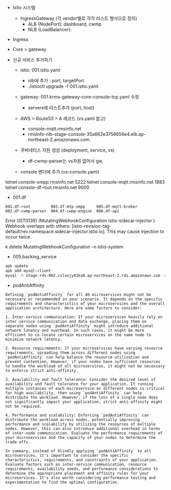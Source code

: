 

- Istio 시스템
  - IngressGateway (각 vendor별로 각각 리스트 형식으로 정의)
    - ALB (NodePort): dashboard, cwmp
    - NLB (LoadBalancer): 

- Ingress

- Core > gateway

- 신규 서비스 추가하기
  - istio: 001.istio.yaml
    - nlb에 추가 : port, targetPort
    - ./istioctl upgrade -f 001.istio.yaml
  - gateway: 001.krms-gateway-core-console-tcp.yaml 수정
    - servers에 리스트추가 (port, host)
  - AWS > Route53  > A 레코드 (vs.yaml 참고)
    - console-mqtt.rmsinfo.net
    - rmsinfo-nlb-stage-console-35a662e3756656e4.elb.ap-northeast-2.amazonaws.com.
  - 쿠버네티스 자원 생성 (deployment, service, vs)
    - df-cwmp-parser는 vs자원 없어서 gw, 



  - console 벤더에 추가 (vs-console.yaml)

telnet console-xmpp.rmsinfo.net 5222
telnet console-mqtt.rmsinfo.net 1883
telnet console-df-root.rmsinfo.net 9000



- 001.df

```
001.df-root         003.df-mtp-xmpp     005.df-mqtt-broker
002.df-cwmp-parser  004.df-cwmp-engine  006.df-api
```


Error [IST0139] (MutatingWebhookConfiguration istio-sidecar-injector ) Webhook overlaps with others: [istio-revision-tag-default/rev.namespace.sidecar-injector.istio.io]. This may cause injection to occur twice.

k delete MutatingWebhookConfiguration -n istio-system

- 005.backing_service


```sh
apk update
apk add mysql-client
mysql -h stage-rds-002.cslxnjy41ka6.ap-northeast-2.rds.amazonaws.com -u krms -pkaon.1234
```

- podAntiAffinity

```
Defining `podAntiAffinity` for all 40 microservices might not be necessary or recommended in your scenario. It depends on the specific requirements and characteristics of your microservices and the overall application architecture. Here are some factors to consider:

1. Inter-service communication: If your microservices heavily rely on inter-service communication and data exchange, placing them on separate nodes using `podAntiAffinity` might introduce additional network latency and overhead. In such cases, it might be more efficient to co-locate certain microservices on the same node to minimize network latency.

2. Resource requirements: If your microservices have varying resource requirements, spreading them across different nodes using `podAntiAffinity` can help balance the resource utilization and prevent contention. However, if your nodes have sufficient resources to handle the workload of all microservices, it might not be necessary to enforce strict anti-affinity.

3. Availability and fault tolerance: Consider the desired level of availability and fault tolerance for your application. If running multiple instances of each microservice on different nodes is critical for high availability, then using `podAntiAffinity` can help distribute the workload. However, if the loss of a single node does not significantly impact your application, strict anti-affinity might not be required.

4. Performance and scalability: Enforcing `podAntiAffinity` can distribute the workload across nodes, potentially improving performance and scalability by utilizing the resources of multiple nodes. However, this can also introduce additional overhead in terms of inter-node communication. Evaluate the performance requirements of your microservices and the capacity of your nodes to determine the trade-offs.

In summary, instead of blindly applying `podAntiAffinity` to all microservices, it's important to consider the specific characteristics, requirements, and constraints of your application. Evaluate factors such as inter-service communication, resource requirements, availability needs, and performance considerations to determine the appropriate placement and affinity rules for your microservices. It's also worth considering performance testing and experimentation to find the optimal configuration.
```

